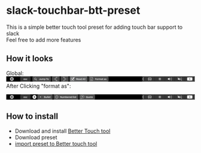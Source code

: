 # slack-touchbar-btt-preset
This is a simple better touch tool preset for adding touch bar support to slack <br/>
Feel free to add more features

## How it looks
Global:
![format closed](https://github.com/mnsn/slack-touchbar-btt-preset/blob/master/images/global.png)
After Clicking "format as":

![format as](https://github.com/mnsn/slack-touchbar-btt-preset/blob/master/images/format%20as.png?raw=true)
## How to install
* Download and install [Better Touch tool](https://folivora.ai/)
* Download preset
* [import preset to Better touch tool](https://docs.bettertouchtool.net/docs/preferences_presets.html)

